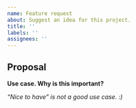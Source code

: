 ```yaml
---
name: Feature request
about: Suggest an idea for this project.
title: ''
labels: ''
assignees: ''
---
```


<!--

    Please do *NOT* ask usage questions in Github issues.

    If your issue is not a feature request or bug report use:
    https://groups.google.com/forum/#!forum/prometheus-users. If
    you are unsure whether you hit a bug, search and ask in the
    mailing list first.

    You can find more information at: https://prometheus.io/community/

-->
## Proposal
**Use case. Why is this important?**

*“Nice to have” is not a good use case. :)*
